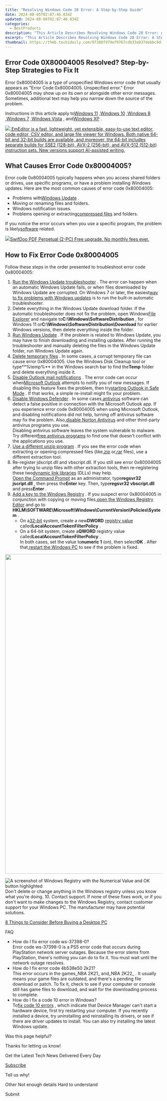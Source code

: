 ```yaml
---
title: "Resolving Windows Code 28 Error: A Step-by-Step Guide"
date: 2024-08-05T02:07:46.034Z
updated: 2024-08-06T02:07:46.034Z
categories:
  - BestProducts
description: "This Article Describes Resolving Windows Code 28 Error: A Step-by-Step Guide"
excerpt: "This Article Describes Resolving Windows Code 28 Error: A Step-by-Step Guide"
thumbnail: https://thmb.techidaily.com/97308f979ef9767cdb33e037debbc9d1c528c201fc8946139de7109bd3d44499.jpg
---
```


## Error Code 0X80004005 Resolved? Step-by-Step Strategies to Fix It
 Error 0x80004005 is a type of unspecified Windows error code that usually appears as "Error Code 0x80004005\. Unspecified error." Error 0x80004005 may show up on its own or alongside other error messages. Sometimes, additional text may help you narrow down the source of the problem.

 Instructions in this article apply to[Windows 11](https://www.lifewire.com/windows-11-5188930) ,[Windows 10](https://www.lifewire.com/windows-10-2626217) ,[Windows 8](https://www.lifewire.com/windows-8-2626235) ,[Windows 7](https://www.lifewire.com/windows-7-2626265) ,[Windows Vista](https://www.lifewire.com/windows-vista-2626311) , and[Windows XP](https://www.lifewire.com/windows-xp-2626354) .

<!-- affiliate ads begin -->
<a href="https://shop.emeditor.com/order/checkout.php?PRODS=4610657&QTY=1&AFFILIATE=108875&CART=1"><img src="https://www.emeditor.com/wp-content/uploads/2024/06/emeditor_chat_ai.png" border="0">
EmEditor is a fast, lightweight, yet extensible, easy-to-use text editor, code editor, CSV editor, and large file viewer for Windows. Both native 64-bit and 32-bit builds are available, and moreover, the 64-bit includes separate builds for SSE2 (128-bit), AVX-2 (256-bit), and AVX-512 (512-bit) instruction sets. New versions support AI-assisted writing.</a>
<!-- affiliate ads end -->
## What Causes Error Code 0x80004005?

 Error code 0x80004005 typically happens when you access shared folders or drives, use specific programs, or have a problem installing Windows updates. Here are the most common causes of error code 0x80004005:

* Problems with[Windows Update](https://www.lifewire.com/what-is-windows-update-2624597) .
* Moving or renaming files and folders.
* Windows notification issues.
* Problems opening or extracting[compressed files](https://www.lifewire.com/what-is-a-compressed-file-2625829) and folders.

 If you notice the error occurs when you use a specific program, the problem is likely[software](https://www.lifewire.com/what-is-software-4153107) related.

<!-- affiliate ads begin -->
<a href="https://purchase.swifdoo.com/order/checkout.php?PRODS=38709260&QTY=1&AFFILIATE=108875&CART=1"><img src="https://secure.avangate.com/images/merchant/8b932759a5a04ddb34bf79e3f9072e4b/products/Product%20box%20white-1024x1024.png" border="0">SwifDoo PDF Perpetual (2-PC)  Free upgrade. No monthly fees ever. </a>
<!-- affiliate ads end -->
## How to Fix Error Code 0x80004005

 Follow these steps in the order presented to troubleshoot error code 0x80004005:

1. [Run the Windows Update troubleshooter](https://support.microsoft.com/help/4027322/windows-update-troubleshooter) . The error can happen when an automatic Windows Update fails, or when files downloaded by Windows Update are corrupted. On Windows 7 or later, the easiest[way to fix problems with Windows updates](https://www.lifewire.com/how-to-fix-problems-caused-by-windows-updates-2625775) is to run the built-in automatic troubleshooter.
2. Delete everything in the Windows Update download folder. If the automatic troubleshooter does not fix the problem, open Windows[File Explorer](https://www.lifewire.com/what-is-a-file-manager-4589189) and navigate to**C:\\Windows\\SoftwareDistribution** , for Windows 11 or**C:\\Windows\\SoftwareDistribution\\Download** for earlier Windows versions, then delete everything inside the folder.
3. [Run Windows Update](https://www.lifewire.com/how-to-check-for-install-windows-updates-2624596) . If the problem is related to Windows Update, you may have to finish downloading and installing updates. After running the troubleshooter and manually deleting the files in the Windows Update folder, run Windows Update again.
4. [Delete temporary files](https://www.lifewire.com/how-to-delete-temporary-files-in-windows-2624709) . In some cases, a corrupt temporary file can cause error 0x80004005\. Use the Windows Disk Cleanup tool or type**%temp%** in the Windows search bar to find the**Temp** folder and delete everything inside it.
5. [Disable Outlook mail notifications](https://www.lifewire.com/configure-outlook-email-notifications-1173647) . The error code can occur when[Microsoft Outlook](https://www.lifewire.com/microsoft-outlook-4164620) attempts to notify you of new messages. If disabling this feature fixes the problem, then try[starting Outlook in Safe Mode](https://www.lifewire.com/outlook-safe-mode-4164302) . If that works, a simple re-install might fix your problem.
6. [Disable Windows Defender](https://www.lifewire.com/turn-off-windows-defender-4165378) . In some cases,[antivirus](https://www.lifewire.com/what-is-antivirus-software-152947) software can detect a false positive in connection with the Microsoft Outlook app. If you experience error code 0x80004005 when using Microsoft Outlook, and disabling notifications did not help, turning off antivirus software may fix the problem. Also,[disable Norton Antivirus](https://www.lifewire.com/disable-norton-antivirus-4589389) and other third-party antivirus programs you use.  
 Disabling antivirus software leaves the system vulnerable to malware. Try different[free antivirus programs](https://www.lifewire.com/best-free-antivirus-software-4151895) to find one that doesn't conflict with the applications you use.
7. [Use a different unzip program](https://www.lifewire.com/free-unzip-programs-1356643) . If you see the error code when extracting or opening compressed files (like[.zip](https://www.lifewire.com/zip-file-2622675) or[.rar](https://www.lifewire.com/rar-file-2622216) files), use a different extraction tool.
8. Re-register jdscript.dll and vbscript.dll. If you still see error 0x80004005 after trying to unzip files with other extraction tools, then re-registering these two[dynamic link libraries](https://www.lifewire.com/what-is-a-dll-file-2625852) (DLLs) may help.  
[Open the Command Prompt](https://www.lifewire.com/how-to-open-command-prompt-2618089) as an administrator, type**regsvr32 jscript.dll** , then press the**Enter** key. Then, type**regsvr32 vbscript.dll** and press**Enter** .
9. [Add a key to the Windows Registry](https://www.lifewire.com/how-to-add-change-delete-registry-keys-values-2625145) . If you suspect error 0x80004005 in conjunction with copying or moving files,[open the Windows Registry Editor](https://www.lifewire.com/how-to-open-registry-editor-2625150) and go to **HKLM\\SOFTWARE\\Microsoft\\Windows\\CurrentVersion\\Policies\\System** .  
   * On a[32-bit](https://www.lifewire.com/32-bit-64-bit-2624554) system, create a new**DWORD** [registry value](https://www.lifewire.com/what-is-a-registry-value-2626042) called**LocalAccountTokenFilterPolicy** .  
   * On a 64-bit system, create a**QWORD** registry value called**LocalAccountTokenFilterPolicy** .  
 In both cases, set the value to**numeric 1** (on), then select**OK** . After that,[restart the Windows PC](https://www.lifewire.com/how-to-reboot-a-computer-2624568) to see if the problem is fixed.  
<!-- affiliate ads begin -->
<a href="https://ephamedtechinc.pxf.io/c/5597632/2097466/26400?prodsku=B700" target="_top" id="2097466"><img src="//a.impactradius-go.com/display-ad/26400-2097466" border="0" alt="" width="2048" height="1024"/></a><img height="0" width="0" src="https://imp.pxf.io/i/5597632/2097466/26400" style="position:absolute;visibility:hidden;" border="0" />
<!-- affiliate ads end -->
![A screenshot of Windows Registry with the Numerical Value and OK button highlighted](https://www.lifewire.com/thmb/OqNevLWWV50Z3qSb36MeYz61-8Y=/1500x0/filters:no_upscale():max_bytes(150000):strip_icc():format(webp)/001-how-to-fix-error-code-0x80004005-4689559-7b5e14fd0ef942718355465faefbcb77.jpg)  
 Don't delete or change anything in the Windows registry unless you know what you're doing.
10. Contact support. If none of these fixes work, or if you don't want to make changes to the Windows Registry, contact customer support for your Windows PC. The manufacturer may have potential solutions.

[8 Things to Consider Before Buying a Desktop PC](https://www.lifewire.com/best-desktop-pcs-4045927)

 FAQ

* How do I fix error code ws-37398-0?  
 Error code ws-37398-0 is a PS5 error code that occurs during PlayStation network server outages. Because the error stems from PlayStation, there's nothing you can do to fix it. You must wait until the network outage resolves.
* How do I fix error code 4b538e50 2k21?  
 This error occurs in the games_NBA 2K21_ and_NBA 2K22_ . It usually means your game files are outdated, and there's a pending file download or patch. To fix it, check to see if your computer or console still has game files to download, and wait for the downloading process to complete.
* How do I fix a code 10 error in Windows?  
 To[fix code 10 errors](https://www.lifewire.com/how-to-fix-code-10-errors-2623181) , which indicate that Device Manager can't start a hardware device, first try restarting your computer. If you recently installed a device, try uninstalling and reinstalling its drivers, or see if there are driver updates to install. You can also try installing the latest Windows update.

Was this page helpful?

Thanks for letting us know!

 Get the Latest Tech News Delivered Every Day

[Subscribe](https://www.lifewire.com/#)

Tell us why!

 Other  Not enough details  Hard to understand

 Submit

<ins class="adsbygoogle"
     style="display:block"
     data-ad-format="autorelaxed"
     data-ad-client="ca-pub-7571918770474297"
     data-ad-slot="1223367746"></ins>



<ins class="adsbygoogle"
     style="display:block"
     data-ad-client="ca-pub-7571918770474297"
     data-ad-slot="8358498916"
     data-ad-format="auto"
     data-full-width-responsive="true"></ins>
